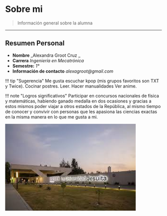 # Sobre mi

> Información general sobre la alumna  


---

## Resumen Personal

- **Nombre** _Alexandra Groot Cruz _  
- **Carrera** _Ingeniería en Mecatrónica_  
- **Semestre:** _1°_  
- **Información de contacto** _alexagroot@gmail.com_

!!! tip "Sugerencia"
    Me gusta escuchar kpop (mis grupos favoritos son TXT y Twice).
Cocinar postres. 
     Leer.
     Hacer manualidades
     Ver anime.


!!! note "Logros significativos"
    Participar en concursos nacionales de física y matemáticas, habiendo ganado medalla en dos ocasiones y gracias a estos mismos poder viajar a otros estados de la República, al mismo tiempo de conocer y convivir con personas que les apasiona las ciencias exactas en la misma manera en lo que me gusta a mi.





<!-- Control de tamaño usando HTML (cuando se requiera) -->
<img src="../recursos/imgs/ibero.jpeg" alt="Diagrama del sistema" width="420">
